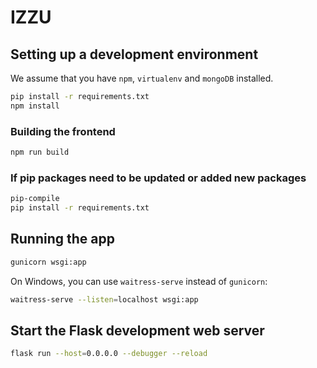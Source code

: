 # IZZU

## Setting up a development environment

We assume that you have `npm`, `virtualenv` and `mongoDB` installed.

```bash
pip install -r requirements.txt
npm install
```

### Building the frontend

```bash
npm run build
```

### If pip packages need to be updated or added new packages

```bash
pip-compile
pip install -r requirements.txt
```

## Running the app

```bash
gunicorn wsgi:app
```

On Windows, you can use `waitress-serve` instead of `gunicorn`:

```bash
waitress-serve --listen=localhost wsgi:app
```

## Start the Flask development web server

```bash
flask run --host=0.0.0.0 --debugger --reload
```
